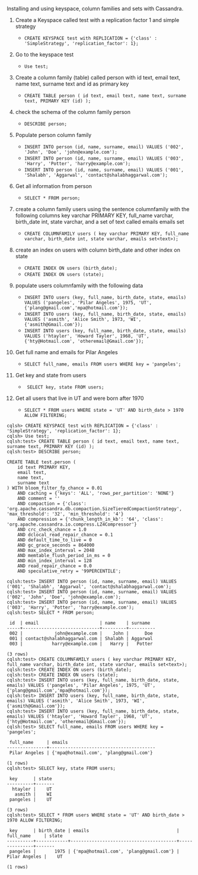 Installing and using keyspace, column families and sets with Cassandra.

1. Create a Keyspace called test with a replication factor 1 and simple strategy
   - ```` CREATE KEYSPACE test with REPLICATION = {'class' : 'SimpleStrategy', 'replication_factor': 1};  ```` 

 
 2. Go to the keyspace test
    - ```` Use test; ````

 
 
 3. Create a column family (table) called person with id text, email text, name text, surname text and id as primary key
    - ```` CREATE TABLE person ( id text, email text, name text, surname text, PRIMARY KEY (id) ); ````



4. check the schema of the column family person
    - ```` DESCRIBE person; ````

5. Populate person column family
    - ```` INSERT INTO person (id, name, surname, email) VALUES ('002', 'John', 'Doe', 'john@example.com'); ````
    - ```` INSERT INTO person (id, name, surname, email) VALUES ('003', 'Harry', 'Potter', 'harry@example.com'); ````
    - ```` INSERT INTO person (id, name, surname, email) VALUES ('001', 'Shalabh', 'Aggarwal', 'contact@shalabhaggarwal.com'); ````


6. Get all information from person 
    - ```` SELECT * FROM person; ````


7. create a column family users using the sentence columnfamily with the following columns key varchar PRIMARY KEY, full_name varchar, birth_date int, state varchar, and a set of text called emails emails set<text>
  
    - ```` CREATE COLUMNFAMILY users ( key varchar PRIMARY KEY, full_name varchar, birth_date int, state varchar, emails set<text>); ```` 
 
8. create an index on users with column birth_date and other index on state
      - ```` CREATE INDEX ON users (birth_date); ````
      - ```` CREATE INDEX ON users (state); ````
 
9. populate users columnfamily with the following data
      - ```` INSERT INTO users (key, full_name, birth_date, state, emails) VALUES ('pangeles', 'Pilar Angeles', 1975, 'UT',{'plang@gmail.com','mpa@hotmail.com'}); ````
      - ```` INSERT INTO users (key, full_name, birth_date, state, emails) VALUES ('asmith', 'Alice Smith', 1973, 'WI', {'asmith@Gmail.com'}); ````
      - ```` INSERT INTO users (key, full_name, birth_date, state, emails) VALUES ('htayler', 'Howard Tayler', 1968, 'UT', {'hty@Hotmail.com', 'otheremail@Gmail.com'}); ````
  
10. Get full name and emails for Pilar Angeles
    - ```` SELECT full_name, emails FROM users WHERE key = 'pangeles';  ````
  
  
11. Get key and state from users 
    - ````  SELECT key, state FROM users; ````

12. Get all users that live in UT and were born after 1970
    - ```` SELECT * FROM users WHERE state = 'UT' AND birth_date > 1970 ALLOW FILTERING; ````
   
````
cqlsh> CREATE KEYSPACE test with REPLICATION = {'class' : 'SimpleStrategy', 'replication_factor': 1};
cqlsh> Use test;
cqlsh:test> CREATE TABLE person ( id text, email text, name text, surname text, PRIMARY KEY (id) );
cqlsh:test> DESCRIBE person;

CREATE TABLE test.person (
    id text PRIMARY KEY,
    email text,
    name text,
    surname text
) WITH bloom_filter_fp_chance = 0.01
    AND caching = {'keys': 'ALL', 'rows_per_partition': 'NONE'}
    AND comment = ''
    AND compaction = {'class': 'org.apache.cassandra.db.compaction.SizeTieredCompactionStrategy', 'max_threshold': '32', 'min_threshold': '4'}
    AND compression = {'chunk_length_in_kb': '64', 'class': 'org.apache.cassandra.io.compress.LZ4Compressor'}
    AND crc_check_chance = 1.0
    AND dclocal_read_repair_chance = 0.1
    AND default_time_to_live = 0
    AND gc_grace_seconds = 864000
    AND max_index_interval = 2048
    AND memtable_flush_period_in_ms = 0
    AND min_index_interval = 128
    AND read_repair_chance = 0.0
    AND speculative_retry = '99PERCENTILE';

cqlsh:test> INSERT INTO person (id, name, surname, email) VALUES ('001', 'Shalabh', 'Aggarwal', 'contact@shalabhaggarwal.com');
cqlsh:test> INSERT INTO person (id, name, surname, email) VALUES ('002', 'John', 'Doe', 'john@example.com');
cqlsh:test> INSERT INTO person (id, name, surname, email) VALUES ('003', 'Harry', 'Potter', 'harry@example.com');
cqlsh:test> SELECT * FROM person;

 id  | email                       | name    | surname
-----+-----------------------------+---------+----------
 002 |            john@example.com |    John |      Doe
 001 | contact@shalabhaggarwal.com | Shalabh | Aggarwal
 003 |           harry@example.com |   Harry |   Potter

(3 rows)
cqlsh:test> CREATE COLUMNFAMILY users ( key varchar PRIMARY KEY, full_name varchar, birth_date int, state varchar, emails set<text>);
cqlsh:test> CREATE INDEX ON users (birth_date);
cqlsh:test> CREATE INDEX ON users (state);
cqlsh:test> INSERT INTO users (key, full_name, birth_date, state, emails) VALUES ('pangeles', 'Pilar Angeles', 1975, 'UT', {'plang@gmail.com','mpa@hotmail.com'});
cqlsh:test> INSERT INTO users (key, full_name, birth_date, state, emails) VALUES ('asmith', 'Alice Smith', 1973, 'WI', {'asmith@Gmail.com'});
cqlsh:test> INSERT INTO users (key, full_name, birth_date, state, emails) VALUES ('htayler', 'Howard Tayler', 1968, 'UT', {'hty@Hotmail.com', 'otheremail@Gmail.com'});
cqlsh:test> SELECT full_name, emails FROM users WHERE key = 'pangeles';

 full_name     | emails
---------------+----------------------------------------
 Pilar Angeles | {'mpa@hotmail.com', 'plang@gmail.com'}

(1 rows)
cqlsh:test> SELECT key, state FROM users;

 key      | state
----------+-------
  htayler |    UT
   asmith |    WI
 pangeles |    UT

(3 rows)
cqlsh:test> SELECT * FROM users WHERE state = 'UT' AND birth_date > 1970 ALLOW FILTERING;

 key      | birth_date | emails                                 | full_name     | state
----------+------------+----------------------------------------+---------------+-------
 pangeles |       1975 | {'mpa@hotmail.com', 'plang@gmail.com'} | Pilar Angeles |    UT

(1 rows)
 ````
 

